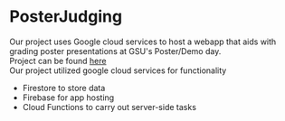 # PosterJudging
Our project uses Google cloud services to host a webapp that aids with grading poster presentations at GSU's Poster/Demo day. <br />
Project can be found [here](https://demodayscorer.web.app)<br />
Our project utilized google cloud services for functionality <br />
- Firestore to store data
- Firebase for app hosting
- Cloud Functions to carry out server-side tasks
